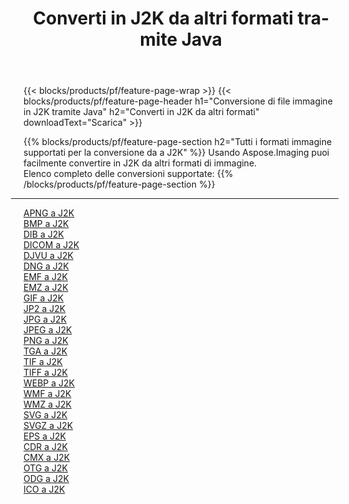 ﻿---
title: Converti in J2K da altri formati tramite Java 
weight: 3920
url: /it/java/conversion/to/j2k 
lang: it
langdirlevel: 2
locales: zh-hans,ja,it,ru,de,es,fr,nl,id,lt,pl,pt,vi,tr,ko,zh-hant,ar,hi,th,sv,cs,uk,he
description: Usando Aspose.Imaging puoi facilmente convertire in J2K da altri formati
---

{{< blocks/products/pf/feature-page-wrap >}}
{{< blocks/products/pf/feature-page-header h1="Conversione di file immagine in J2K tramite Java" h2="Converti in J2K da altri formati" downloadText="Scarica" >}}


{{% blocks/products/pf/feature-page-section  h2="Tutti i formati immagine supportati per la conversione da a J2K" %}}
Usando Aspose.Imaging puoi facilmente convertire in J2K da altri formati di immagine.
<br/>
Elenco completo delle conversioni supportate:
{{% /blocks/products/pf/feature-page-section %}}
<div class="container-fluid productfamilypage bg-gray">
    <div class="convertypes bg-gray agp-content section">
        <div class="container">
		<hr style="margin-left:-20px;"/>
		<div class="row other-converters">
		    <div class='col-md-2 other-converter remove-lp remove-rp'><a href="/imaging/it/java/conversion/apng-to-j2k" >APNG a J2K</a></div>
<div class='col-md-2 other-converter remove-lp remove-rp'><a href="/imaging/it/java/conversion/bmp-to-j2k" >BMP a J2K</a></div>
<div class='col-md-2 other-converter remove-lp remove-rp'><a href="/imaging/it/java/conversion/dib-to-j2k" >DIB a J2K</a></div>
<div class='col-md-2 other-converter remove-lp remove-rp'><a href="/imaging/it/java/conversion/dicom-to-j2k" >DICOM a J2K</a></div>
<div class='col-md-2 other-converter remove-lp remove-rp'><a href="/imaging/it/java/conversion/djvu-to-j2k" >DJVU a J2K</a></div>
<div class='col-md-2 other-converter remove-lp remove-rp'><a href="/imaging/it/java/conversion/dng-to-j2k" >DNG a J2K</a></div>
<div class='col-md-2 other-converter remove-lp remove-rp'><a href="/imaging/it/java/conversion/emf-to-j2k" >EMF a J2K</a></div>
<div class='col-md-2 other-converter remove-lp remove-rp'><a href="/imaging/it/java/conversion/emz-to-j2k" >EMZ a J2K</a></div>
<div class='col-md-2 other-converter remove-lp remove-rp'><a href="/imaging/it/java/conversion/gif-to-j2k" >GIF a J2K</a></div>
<div class='col-md-2 other-converter remove-lp remove-rp'><a href="/imaging/it/java/conversion/jp2-to-j2k" >JP2 a J2K</a></div>
<div class='col-md-2 other-converter remove-lp remove-rp'><a href="/imaging/it/java/conversion/jpg-to-j2k" >JPG a J2K</a></div>
<div class='col-md-2 other-converter remove-lp remove-rp'><a href="/imaging/it/java/conversion/jpeg-to-j2k" >JPEG a J2K</a></div>
<div class='col-md-2 other-converter remove-lp remove-rp'><a href="/imaging/it/java/conversion/png-to-j2k" >PNG a J2K</a></div>
<div class='col-md-2 other-converter remove-lp remove-rp'><a href="/imaging/it/java/conversion/tga-to-j2k" >TGA a J2K</a></div>
<div class='col-md-2 other-converter remove-lp remove-rp'><a href="/imaging/it/java/conversion/tif-to-j2k" >TIF a J2K</a></div>
<div class='col-md-2 other-converter remove-lp remove-rp'><a href="/imaging/it/java/conversion/tiff-to-j2k" >TIFF a J2K</a></div>
<div class='col-md-2 other-converter remove-lp remove-rp'><a href="/imaging/it/java/conversion/webp-to-j2k" >WEBP a J2K</a></div>
<div class='col-md-2 other-converter remove-lp remove-rp'><a href="/imaging/it/java/conversion/wmf-to-j2k" >WMF a J2K</a></div>
<div class='col-md-2 other-converter remove-lp remove-rp'><a href="/imaging/it/java/conversion/wmz-to-j2k" >WMZ a J2K</a></div>
<div class='col-md-2 other-converter remove-lp remove-rp'><a href="/imaging/it/java/conversion/svg-to-j2k" >SVG a J2K</a></div>
<div class='col-md-2 other-converter remove-lp remove-rp'><a href="/imaging/it/java/conversion/svgz-to-j2k" >SVGZ a J2K</a></div>
<div class='col-md-2 other-converter remove-lp remove-rp'><a href="/imaging/it/java/conversion/eps-to-j2k" >EPS a J2K</a></div>
<div class='col-md-2 other-converter remove-lp remove-rp'><a href="/imaging/it/java/conversion/cdr-to-j2k" >CDR a J2K</a></div>
<div class='col-md-2 other-converter remove-lp remove-rp'><a href="/imaging/it/java/conversion/cmx-to-j2k" >CMX a J2K</a></div>
<div class='col-md-2 other-converter remove-lp remove-rp'><a href="/imaging/it/java/conversion/otg-to-j2k" >OTG a J2K</a></div>
<div class='col-md-2 other-converter remove-lp remove-rp'><a href="/imaging/it/java/conversion/odg-to-j2k" >ODG a J2K</a></div>
<div class='col-md-2 other-converter remove-lp remove-rp'><a href="/imaging/it/java/conversion/ico-to-j2k" >ICO a J2K</a></div>
                </div>
        </div>
    </div>
</div>
<br/>

